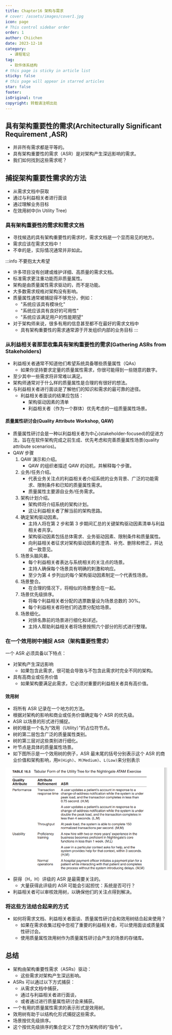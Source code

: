 ```yaml
---
title: Chapter16 架构与需求
# cover: /assets/images/cover1.jpg
icon: page
# This control sidebar order
order: 1
author: Chiichen
date: 2023-12-18
category:
  - 课程笔记
tag:
  - 软件体系结构
# this page is sticky in article list
sticky: false
# this page will appear in starred articles
star: false
footer:
isOriginal: true
copyright: 转载请注明出处
---
```


## 具有架构重要性的需求(Architecturally Significant Requirement ,ASR)

- 并非所有需求都是平等的。
- 具有架构重要性的需求（ASR）是对架构产生深远影响的需求。
- 我们如何找到这些需求呢？

## 捕捉架构重要性需求的方法

- 从需求文档中获取
- 通过与利益相关者进行面谈
- 通过理解业务目标
- 在效用树中(In Utility Tree)

### 具有架构重要性的需求和需求文档

- 寻找候选的具有架构重要性的需求时，需求文档是一个显而易见的地方。
- 需求应该在需求文档中！
- 不幸的是，实际情况通常并非如此。

:::info 不要抱太大希望

- 许多项目没有创建或维护详细、高质量的需求文档。
- 标准需求更注重功能而非质量属性。
- 架构是由质量属性需求驱动的，而不是功能。
- 大多数需求规格对架构没有影响。
- 质量属性通常被捕捉得不够充分，例如：
  - "系统应该具有模块化"
  - "系统应该具有良好的可用性"
  - "系统应该满足用户的性能期望"
- 对于架构师来说，很多有用的信息甚至都不在最好的需求文档中
  - 具有架构重要性的需求通常源于开发组织内部的业务目标
    :::

### 从利益相关者那里收集具有架构重要性的需求(Gathering ASRs from Stakeholders)

- 利益相关者通常不知道他们希望系统具备哪些质量属性（QAs）
  - 如果你坚持要求定量的质量属性需求，你很可能得到一些随意的数字。
- 至少其中一些需求将非常难以满足。
- 架构师通常对于什么样的质量属性是合理的有很好的想法。
- 与利益相关者进行面谈是了解他们的知识和需求的最可靠的途径。
  - 利益相关者面谈的结果应包括：
    - 架构驱动因素的清单
    - 利益相关者（作为一个群体）优先考虑的一组质量属性场景。

#### 质量属性研讨会(Quality Attribute Workshop, QAW)

- 质量属性研讨会是一种以利益相关者为中心(stakeholder-focused)的促进方法，旨在在软件架构完成之前生成、优先考虑和完善质量属性场景(quality attribute scenarios)。
- QAW 步骤
  1. QAW 演示和介绍。
     - QAW 的组织者描述 QAW 的动机，并解释每个步骤。
  2. 业务/任务介绍。
     - 代表业务关注点的利益相关者介绍系统的业务背景、广泛的功能需求、限制条件和已知的质量属性需求。
     - 质量属性主要源自业务/任务需求。
  3. 架构计划介绍。
     - 架构师将介绍系统的架构计划。
     - 这让利益相关者了解当前的架构思路。
  4. 确定架构驱动因素。
     - 主持人将在第 2 步和第 3 步期间汇总的关键架构驱动因素清单与利益相关者共享。
     - 架构驱动因素包括总体需求、业务驱动因素、限制条件和质量属性。
     - 向利益相关者征求对架构驱动因素的澄清、补充、删除和修正，并达成一致意见。
  5. 场景头脑风暴。
     - 每个利益相关者表达与系统相关的关注点的场景。
     - 主持人确保每个场景具有明确的刺激和响应。
     - 至少为第 4 步列出的每个架构驱动因素制定一个代表性场景。
  6. 场景整合。
     - 在合理的情况下，将相似的场景整合在一起。
  7. 场景优先级排序。
     - 将每个利益相关者分配的选票数量设为场景总数的 30%。
     - 每个利益相关者将他们的选票分配给场景。
  8. 场景细化。
     - 对排名靠前的场景进行细化和详述。
     - 主持人帮助利益相关者将场景按照六个部分的形式进行整理。

### 在一个效用树中捕捉 ASR（架构重要性需求）

一个 ASR 必须具备以下特点：

- 对架构产生深远影响
  - 如果包含此需求，很可能会导致与不包含此需求时完全不同的架构。
- 具有高商业或任务价值
  - 如果架构要满足此需求，它必须对重要的利益相关者具有高价值。

#### 效用树

- 将所有 ASR 记录在一个地方的方法。
- 根据对架构的影响和商业或任务价值确定每个 ASR 的优先级。
- ASR 以场景的形式进行捕捉。
- 树的根是一个名为“效用（Utility）”的占位符节点。
- 树的第二层包含广泛的质量属性类别。
- 树的第三层对这些类别进行细化。
- 叶节点是具体的质量属性场景。
- 如下图所示是一个效用树的例子，ASR 最末尾的括号分别表示这个 ASR 的商业价值和架构影响，用`H(High)`、`M(Medium)`、`L(Low)`来分别表示

![Utility Tree](images/Chapter16架构与需求/image.png)

- 获得（H，H）评级的 ASR 是最需要关注的。
  - 大量获得此评级的 ASR 可能会引起担忧：系统是否可行？
- 利益相关者可以审核效用树，以确保他们的关注点得到解决。

### 将这些方法结合起来的方式

- 如何将需求文档、利益相关者面谈、质量属性研讨会和效用树结合起来使用？
  - 如果在需求收集过程中忽视了重要的利益相关者，可以使用面谈或质量属性研讨会。
  - 使用质量属性效用树作为质量属性研讨会产生的场景的存储库。

## 总结

- 架构由架构重要性需求（ASRs）驱动：
  - 这些需求对架构产生深远影响。
- ASRs 可以通过以下方式捕获：
  - 从需求文档中捕获，
  - 通过与利益相关者进行面谈，
  - 或者通过进行质量属性研讨会来捕获。
- 一个有用的质量属性需求的表示形式是效用树。
- 效用树有助于以结构化形式捕捉这些需求。
- 场景按优先级排序。
- 这个按优先级排序的集合定义了您作为架构师的“指令”。
